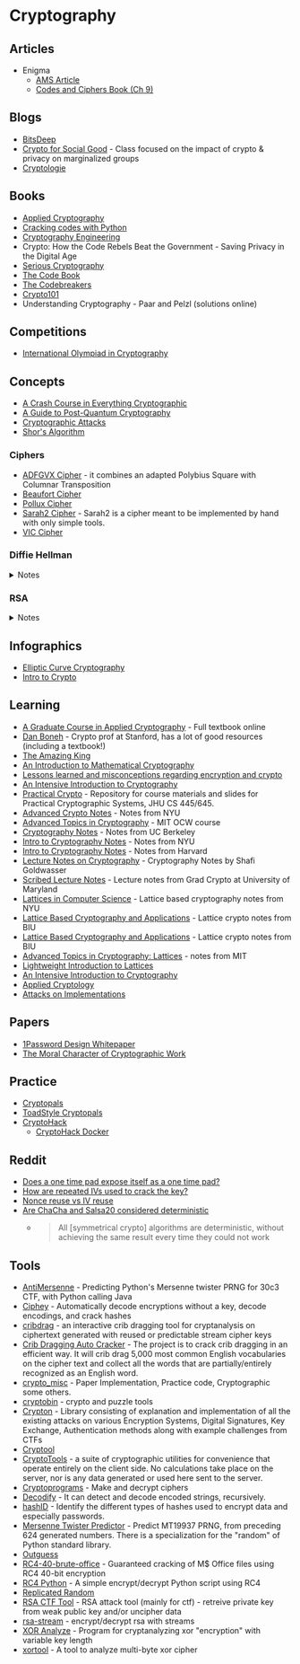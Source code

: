 # Cryptography

## Articles
- Enigma
  - [AMS Article](http://www.ams.org/publicoutreach/feature-column/fcarc-enigma)
  - [Codes and Ciphers Book (Ch 9)](http://www.ik4hdq.net/codici_cifr.pdf)

## Blogs
- [BitsDeep](https://bitsdeep.com/)
- [Crypto for Social Good](https://cs.brown.edu/~seny/2950v/) - Class focused on the impact of crypto & privacy on marginalized groups
- [Cryptologie](https://www.cryptologie.net/)

## Books
- [Applied Cryptography](https://www.schneier.com/books/applied_cryptography/)
- [Cracking codes with Python](https://nostarch.com/crackingcodes)
- [Cryptography Engineering](https://www.schneier.com/books/cryptography_engineering/)
- Crypto: How the Code Rebels Beat the Government - Saving Privacy in the Digital Age
- [Serious Cryptography](https://nostarch.com/seriouscrypto)
- [The Code Book](https://en.wikipedia.org/wiki/The_Code_Book)
- [The Codebreakers](https://en.wikipedia.org/wiki/The_Codebreakers)
- [Crypto101](https://www.crypto101.io/)
- Understanding Cryptography - Paar and Pelzl (solutions online)

## Competitions
- [International Olympiad in Cryptography](https://nsucrypto.nsu.ru/)

## Concepts
- [A Crash Course in Everything Cryptographic](https://medium.com/@lduck11007/a-crash-course-in-everything-cryptographic-50daa0fda482)
- [A Guide to Post-Quantum Cryptography](https://hackernoon.com/a-guide-to-post-quantum-cryptography-d785a70ea04b)
- [Cryptographic Attacks](https://en.wikipedia.org/wiki/Category:Cryptographic_attacks)
- [Shor's Algorithm](https://www.scottaaronson.com/blog/?p=208)

### Ciphers
- [ADFGVX Cipher](https://crypto.interactive-maths.com/adfgvx-cipher.html) - it combines an adapted Polybius Square with Columnar Transposition
- [Beaufort Cipher](http://practicalcryptography.com/ciphers/beaufort-cipher/)
- [Pollux Cipher](https://www.dcode.fr/pollux-cipher)
- [Sarah2 Cipher](https://laser-calcium.glitch.me/) - Sarah2 is a cipher meant to be implemented by hand with only simple tools.
- [VIC Cipher](https://en.wikipedia.org/wiki/VIC_cipher)

### Diffie Hellman
<details>
  <summary>Notes</summary>

  - Encryption without padding is insecure
    - Encryption: SAEP, OAEP+
    - Signature: PSS
  - Diffie Hellman relies on:
      - Discrete log problem
      - Computational DH problem
      - Decisional DH problem
    - Use this setting for public key crypto (Cramer-Shoup) or signatures (Schnorr, DSA). Mostly used for DH though.
    - Really for this setting you just need a group G = <G> of prime order q when DDH problem is hard
    - Can also get this structure from the group of points of an elliptic curve
      - Advantages
        - Much smaller parameters
        - Much more efficient operations
        - Picking parameters is easier and less error-prone
      - Modern protocols use
        - ECDH for key exchange
        - ECDSA, RSA (legacy) for signatures
  Mod p, every invertible element has order dividing p-1 (with operation multiplication)

</details>

### RSA
<details>
  <summary>Notes</summary>

  #### keyGen
  - pick primes p, q
  - set N = pq
  - set e = 65537
  - compute d s.t. e * d ≡ 1 mod (p - 1)(q - 1)

  #### RSA function
  - f: (**Z**/N**Z**)<sup>x</sup> -> (**Z**/N**Z**)<sup>x</sup>
  - f: x -> x<sup>e</sup> mod N
  - f<sup>-1</sup>: y -> y<sup>d</sup> mod N

  #### Hard problems
  - **Factoring**: given N, find p and q
  - **RSA problem**: given N, e, y, find x s.t.x<sup>e</sup> = y

  #### Signatures from RSA
  - **KeyGen**: pubkey = (N, e), seckey = d
  - **Sign M**: σ = [Pack(M)]<sup>d</sup> mod N, Pack in (**Z**/N**Z**)<sup>x</sup>
  - **Verify**: σ<sup>e</sup> ≡ Pack(M) mod N

  #### Encryption from RSA
  k <- AE keyspace<br>
  c = E Pack(k)<sup>e</sup> mod N

  **Decrypt**: E Unpack(c<sup>d</sup> mod N) to get x
</details>

## Infographics
- [Elliptic Curve Cryptography](http://fails.org/ecc.pdf)
- [Intro to Crypto](https://www.cryptologie.net/upload/intro-1.png)

## Learning
- [A Graduate Course in Applied Cryptography](https://toc.cryptobook.us/) - Full textbook online
- [Dan Boneh](https://crypto.stanford.edu/~dabo/) - Crypto prof at Stanford, has a lot of good resources (including a textbook!)
- [The Amazing King](http://theamazingking.com/crypto.php)
- [An Introduction to Mathematical Cryptography](https://www.math.brown.edu/~jhs/MathCryptoHome.html)
- [Lessons learned and misconceptions regarding encryption and crypto](https://security.stackexchange.com/questions/2202/lessons-learned-and-misconceptions-regarding-encryption-and-cryptology/2206#2206)
- [An Intensive Introduction to Cryptography](https://intensecrypto.org/public/)
- [Practical Crypto](https://github.com/matthewdgreen/practicalcrypto) - Repository for course materials and slides for Practical Cryptographic Systems, JHU CS 445/645.
- [Advanced Crypto Notes](https://cs.nyu.edu/courses/fall09/G22.3220-001/index.html) - Notes from NYU
- [Advanced Topics in Cryptography](https://ocw.mit.edu/courses/electrical-engineering-and-computer-science/6-876j-advanced-topics-in-cryptography-spring-2003/lecture-notes/) - MIT OCW course
- [Cryptography Notes](https://people.eecs.berkeley.edu/~luca/cs276/#notes) - Notes from UC Berkeley
- [Intro to Cryptography Notes](https://www.cs.umd.edu/~jkatz/gradcrypto2/scribes.html) - Notes from NYU
- [Intro to Cryptography Notes](https://sites.fas.harvard.edu/~cs120/lectures/) - Notes from Harvard
- [Lecture Notes on Cryptography](https://cseweb.ucsd.edu/~mihir/papers/gb.pdf) - Cryptography Notes by Shafi Goldwasser
- [Scribed Lecture Notes](https://www.cs.umd.edu/~jkatz/gradcrypto2/scribes.html) - Lecture notes from Grad Crypto at University of Maryland
- [Lattices in Computer Science](https://cims.nyu.edu/~regev/teaching/lattices_fall_2009/index.html) - Lattice based cryptography notes from NYU
- [Lattice Based Cryptography and Applications](https://cyber.biu.ac.il/event/the-2nd-biu-winter-school/) - Lattice crypto notes from BIU
- [Lattice Based Cryptography and Applications](https://cyber.biu.ac.il/event/the-2nd-biu-winter-school/) - Lattice crypto notes from BIU
- [Advanced Topics in Cryptography: Lattices](https://people.csail.mit.edu/vinodv/6876-Fall2015/index.html) - notes from MIT
- [Lightweight Introduction to Lattices](https://www.cryptool.org/images/ctp/documents/Lattice-Introduction_v015.pdf)
- [An Intensive Introduction to Cryptography](https://intensecrypto.org/public/)
- [Applied Cryptology](https://www.youtube.com/watch?v=YhW5obgPCM4&list=PLUoixF7agmIvqZtb8XxfOxTuYsuYOrgck)
- [Attacks on Implementations](https://github.com/Yossioren/AttacksonImplementationsCourseBook)

## Papers
- [1Password Design Whitepaper](https://1password.com/files/1Password-White-Paper.pdf)
- [The Moral Character of Cryptographic Work](https://web.cs.ucdavis.edu/~rogaway/papers/moral-fn.pdf)

## Practice
- [Cryptopals](https://cryptopals.com/)
- [ToadStyle Cryptopals](https://toadstyle.org/cryptopals/)
- [CryptoHack](https://cryptohack.org/challenges/)
  - [CryptoHack Docker](https://github.com/hyperreality/cryptohack-docker)

## Reddit
- [Does a one time pad expose itself as a one time pad?](https://www.reddit.com/r/crypto/comments/bcytd6/does_a_one_time_pad_expose_itself_as_a_one_time/s)
- [How are repeated IVs used to crack the key?](https://www.reddit.com/r/crypto/comments/brdgnl/how_are_repeated_ivs_used_to_crack_the_key/)
- [Nonce reuse vs IV reuse](https://www.reddit.com/r/crypto/comments/fnku50/nonce_reuse_vs_iv_reuse/)
- [Are ChaCha and Salsa20 considered deterministic](https://www.reddit.com/r/crypto/comments/lpvk52/are_chacha_and_salsa20_considered_deterministic/)
  - > All [symmetrical crypto] algorithms are deterministic, without achieving the same result every time they could not work

## Tools
- [AntiMersenne](https://github.com/nh2/AntiMersenne) - Predicting Python's Mersenne twister PRNG for 30c3 CTF, with Python calling Java
- [Ciphey](https://github.com/Ciphey/Ciphey) - Automatically decode encryptions without a key, decode encodings, and crack hashes
- [cribdrag](https://github.com/SpiderLabs/cribdrag) - an interactive crib dragging tool for cryptanalysis on ciphertext generated with reused or predictable stream cipher keys
- [Crib Dragging Auto Cracker](https://github.com/yhuag/Crib-Dragging-Auto-Cracker) - The project is to crack crib dragging in an efficient way. It will crib drag 5,000 most common English vocabularies on the cipher text and collect all the words that are partially/entirely recognized as an English word.
- [crypto_misc](https://github.com/elliptic-shiho/crypto_misc) - Paper Implementation, Practice code, Cryptographic some others.
- [cryptobin](https://github.com/avanpo/cryptobin) - crypto and puzzle tools
- [Crypton](https://github.com/ashutosh1206/Crypton) -  Library consisting of explanation and implementation of all the existing attacks on various Encryption Systems, Digital Signatures, Key Exchange, Authentication methods along with example challenges from CTFs
- [Cryptool](https://www.cryptool.org/en/cryptool-online)
- [CryptoTools](https://cryptotools.net/) - a suite of cryptographic utilities for convenience that operate entirely on the client side. No calculations take place on the server, nor is any data generated or used here sent to the server.
- [Cryptoprograms](http://www.cryptoprograms.com/) - Make and decrypt ciphers
- [Decodify](https://github.com/s0md3v/Decodify) - It can detect and decode encoded strings, recursively.
- [hashID](https://github.com/psypanda/hashID) - Identify the different types of hashes used to encrypt data and especially passwords.
- [Mersenne Twister Predictor](https://github.com/kmyk/mersenne-twister-predictor) - Predict MT19937 PRNG, from preceding 624 generated numbers. There is a specialization for the "random" of Python standard library.
- [Outguess](https://web.archive.org/web/20150419030527/http://www.outguess.org/)
- [RC4-40-brute-office](https://github.com/kholia/RC4-40-brute-office) - Guaranteed cracking of M$ Office files using RC4 40-bit encryption
- [RC4 Python](https://github.com/g2jun/RC4-Python) - A simple encrypt/decrypt Python script using RC4
- [Replicated Random](https://github.com/fta2012/ReplicatedRandom)
- [RSA CTF Tool](https://github.com/Ganapati/RsaCtfTool) - RSA attack tool (mainly for ctf) - retreive private key from weak public key and/or uncipher data
- [rsa-stream](https://github.com/substack/rsa-stream) - encrypt/decrypt rsa with streams
- [XOR Analyze](https://github.com/ThomasHabets/xor-analyze) - Program for cryptanalyzing xor "encryption" with variable key length
- [xortool](https://github.com/hellman/xortool) - A tool to analyze multi-byte xor cipher
